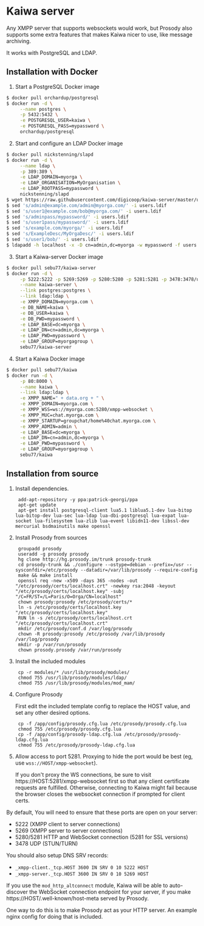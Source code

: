 # Kaiwa server

Any XMPP server that supports websockets would work, but Prosody also supports
some extra features that makes Kaiwa nicer to use, like message archiving.

It works with PostgreSQL and LDAP.

## Installation with Docker

1. Start a PostgreSQL Docker image

```bash
$ docker pull orchardup/postgresql
$ docker run -d \
     --name postgres \
     -p 5432:5432 \
     -e POSTGRESQL_USER=kaiwa \
     -e POSTGRESQL_PASS=mypassword \
     orchardup/postgresql
```

2. Start and configure an LDAP Docker image

```bash
$ docker pull nickstenning/slapd
$ docker run -d \
     --name ldap \
     -p 389:389 \
     -e LDAP_DOMAIN=myorga \
     -e LDAP_ORGANISATION=MyOrganisation \
     -e LDAP_ROOTPASS=mypassword \
     nickstenning/slapd
$ wget https://raw.githubusercontent.com/digicoop/kaiwa-server/master/users.ldif
$ sed 's/admin@example.com/admin@myorga.com/' -i users.ldif
$ sed 's/user1@example.com/bob@myorga.com/' -i users.ldif
$ sed 's/adminpass/mypassword/' -i users.ldif
$ sed 's/user1pass/mypassword/' -i users.ldif
$ sed 's/example.com/myorga/' -i users.ldif
$ sed 's/ExampleDesc/MyOrgaDesc/' -i users.ldif
$ sed 's/user1/bob/' -i users.ldif
$ ldapadd -h localhost -x -D cn=admin,dc=myorga -w mypassword -f users.ldif
```

3. Start a Kaiwa-server Docker image

```bash
$ docker pull sebu77/kaiwa-server
$ docker run -d \
     -p 5222:5222 -p 5269:5269 -p 5280:5280 -p 5281:5281 -p 3478:3478/udp \
     --name kaiwa-server \
     --link postgres:postgres \
     --link ldap:ldap \
     -e XMPP_DOMAIN=myorga.com \
     -e DB_NAME=kaiwa \
     -e DB_USER=kaiwa \
     -e DB_PWD=mypassword \
     -e LDAP_BASE=dc=myorga \
     -e LDAP_DN=cn=admin,dc=myorga \
     -e LDAP_PWD=mypassword \
     -e LDAP_GROUP=myorgagroup \
     sebu77/kaiwa-server
```

4. Start a Kaiwa Docker image

```bash
$ docker pull sebu77/kaiwa
$ docker run -d \
     -p 80:8000 \
     --name kaiwa \
     --link ldap:ldap \
     -e XMPP_NAME=" + data.org + " \
     -e XMPP_DOMAIN=myorga.com \
     -e XMPP_WSS=ws://myorga.com:5280/xmpp-websocket \
     -e XMPP_MUC=chat.myorga.com \
     -e XMPP_STARTUP=groupchat/home%40chat.myorga.com \
     -e XMPP_ADMIN=admin \
     -e LDAP_BASE=dc=myorga \
     -e LDAP_DN=cn=admin,dc=myorga \
     -e LDAP_PWD=mypassword \
     -e LDAP_GROUP=myorgagroup \
     sebu77/kaiwa
```

## Installation from source

1. Install dependencies.

        add-apt-repository -y ppa:patrick-georgi/ppa
        apt-get update
        apt-get install postgresql-client lua5.1 liblua5.1-dev lua-bitop lua-bitop-dev lua-sec lua-ldap lua-dbi-postgresql lua-expat lua-socket lua-filesystem lua-zlib lua-event libidn11-dev libssl-dev mercurial bsdmainutils make openssl

2. Install Prosody from sources

        groupadd prosody
        useradd -g prosody prosody
        hg clone http://hg.prosody.im/trunk prosody-trunk
        cd prosody-trunk && ./configure --ostype=debian --prefix=/usr --sysconfdir=/etc/prosody --datadir=/var/lib/prosody --require-config
        make && make install
        openssl req -new -x509 -days 365 -nodes -out "/etc/prosody/certs/localhost.crt" -newkey rsa:2048 -keyout "/etc/prosody/certs/localhost.key" -subj "/C=FR/ST=/L=Paris/O=Orga/CN=localhost"
        chown prosody:prosody /etc/prosody/certs/*
        ln -s /etc/prosody/certs/localhost.key "/etc/prosody/certs/localhost.key"
        RUN ln -s /etc/prosody/certs/localhost.crt "/etc/prosody/certs/localhost.crt"
        mkdir /etc/prosody/conf.d /var/log/prosody
        chown -R prosody:prosody /etc/prosody /var/lib/prosody /var/log/prosody
        mkdir -p /var/run/prosody
        chown prosody.prosody /var/run/prosody

3. Install the included modules

        cp -r modules/* /usr/lib/prosody/modules/
        chmod 755 /usr/lib/prosody/modules/ldap/
        chmod 755 /usr/lib/prosody/modules/mod_mam/

4. Configure Prosody

   First edit the included template config to replace the HOST value, and set any other desired options.

        cp -f /app/config/prosody.cfg.lua /etc/prosody/prosody.cfg.lua
        chmod 755 /etc/prosody/prosody.cfg.lua
        cp -f /app/config/prosody-ldap.cfg.lua /etc/prosody/prosody-ldap.cfg.lua
        chmod 755 /etc/prosody/prosody-ldap.cfg.lua

5. Allow access to port 5281. Proxying to hide the port would be best (eg, use `wss://HOST/xmpp-websocket`).

   If you don't proxy the WS connections, be sure to visit https://HOST:5281/xmpp-websocket first so that
   any client certificate requests are fulfilled. Otherwise, connecting to Kaiwa might fail because the
   browser closes the websocket connection if prompted for client certs.


By default, You will need to ensure that these ports are open on your server:

- 5222 (XMPP client to server connections)
- 5269 (XMPP server to server connections)
- 5280/5281 HTTP and WebSocket connection (5281 for SSL versions)
- 3478 UDP (STUN/TURN)

You should also setup DNS SRV records:

- `_xmpp-client._tcp.HOST 3600 IN SRV 0 10 5222 HOST`
- `_xmpp-server._tcp.HOST 3600 IN SRV 0 10 5269 HOST`

If you use the `mod_http_altconnect` module, Kaiwa will be able to auto-discover the WebSocket connection
endpoint for your server, if you make https://HOST/.well-known/host-meta served by Prosody.

One way to do this is to make Prosody act as your HTTP server. An example nginx config for doing that
is included.

